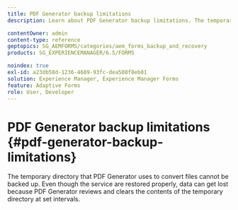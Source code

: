 ```yaml
---
title: PDF Generator backup limitations
description: Learn about PDF Generator backup limitations. The temporary directory that PDF Generator uses cannot be backed up as it clears the contents at set intervals.

contentOwner: admin
content-type: reference
geptopics: SG_AEMFORMS/categories/aem_forms_backup_and_recovery
products: SG_EXPERIENCEMANAGER/6.5/FORMS

noindex: true
exl-id: a23db58d-1236-4689-93fc-dea508f8eb81
solution: Experience Manager, Experience Manager Forms
feature: Adaptive Forms
role: User, Developer
---
```

# PDF Generator backup limitations {#pdf-generator-backup-limitations}

The temporary directory that PDF Generator uses to convert files cannot be backed up. Even though the service are restored properly, data can get lost because PDF Generator reviews and clears the contents of the temporary directory at set intervals.
